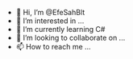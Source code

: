 - 👋 Hi, I’m @EfeSahBlt
- 👀 I’m interested in ...
- 🌱 I’m currently learning C#
- 💞️ I’m looking to collaborate on ...
- 📫 How to reach me ...

<!---
EfeSahBlt/EfeSahBlt is a ✨ special ✨ repository because its `README.md` (this file) appears on your GitHub profile.
You can click the Preview link to take a look at your changes.
--->
